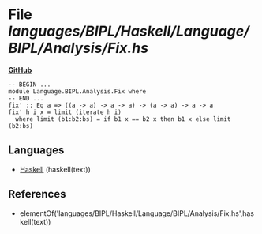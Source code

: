 # File _languages/BIPL/Haskell/Language/BIPL/Analysis/Fix.hs_
**[GitHub](https://github.com/softlang/yas/blob/master/languages/BIPL/Haskell/Language/BIPL/Analysis/Fix.hs)**
```
-- BEGIN ...
module Language.BIPL.Analysis.Fix where
-- END ...
fix' :: Eq a => ((a -> a) -> a -> a) -> (a -> a) -> a -> a
fix' h i x = limit (iterate h i)
  where limit (b1:b2:bs) = if b1 x == b2 x then b1 x else limit (b2:bs)
```

## Languages
* [Haskell](../languages/Haskell.md) (haskell(text))

## References
* elementOf('languages/BIPL/Haskell/Language/BIPL/Analysis/Fix.hs',haskell(text))

